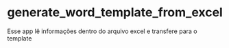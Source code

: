 # generate_word_template_from_excel
Esse app lê informações dentro do arquivo excel e transfere para o template
